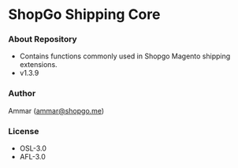 # ShopGo Shipping Core #

### About Repository ###

* Contains functions commonly used in Shopgo Magento shipping extensions.
* v1.3.9

### Author ###

Ammar (<ammar@shopgo.me>)

### License ###

* OSL-3.0
* AFL-3.0
